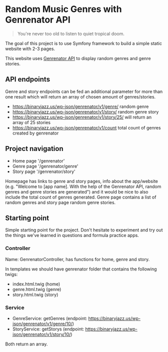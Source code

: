 # Random Music Genres with Genrenator API

> You're never too old to listen to quiet tropical doom.

The goal of this project is to use Symfony framework to build a simple static website with 2-3 pages.

This website uses [Genrenator API](https://binaryjazz.us/genrenator-api/) to display random genres and genre stories.

## API endpoints

Genre and story endpoints can be fed an additional parameter for more than one result which will return an array of chosen amount of genres/stories.

- https://binaryjazz.us/wp-json/genrenator/v1/genre/ random genre
- https://binaryjazz.us/wp-json/genrenator/v1/story/ random genre story
- https://binaryjazz.us/wp-json/genrenator/v1/story/25/ will return an array of 25 stories
- https://binaryjazz.us/wp-json/genrenator/v1/count total count of genres created by genrenator

## Project navigation

- Home page '/genrenator'
- Genre page '/genrenator/genre' 
- Story page '/genrenator/story'

Homepage has links to genre and story pages, info about the app/website (e.g. "Welcome to [app name]. With the help of the Genrenator API, random genres and genre stories are generated") and it would be nice to also include the total count of genres generated. Genre page contains a list of random genres and story page random genre stories.

## Starting point

Simple starting point for the project. Don't hesitate to experiment and try out the things we've learned in questions and formula practice apps.

### Controller 

Name: GenrenatorController, has functions for home, genre and story.

In templates we should have genrenator folder that contains the following twigs:
- index.html.twig (home)
- genre.html.twig (genre)
- story.html.twig (story)

### Service

- GenreService: getGenres (endpoint: https://binaryjazz.us/wp-json/genrenator/v1/genre/10/)
- StoryService: getStorys (endpoint: https://binaryjazz.us/wp-json/genrenator/v1/story/10/)

Both return an array.

